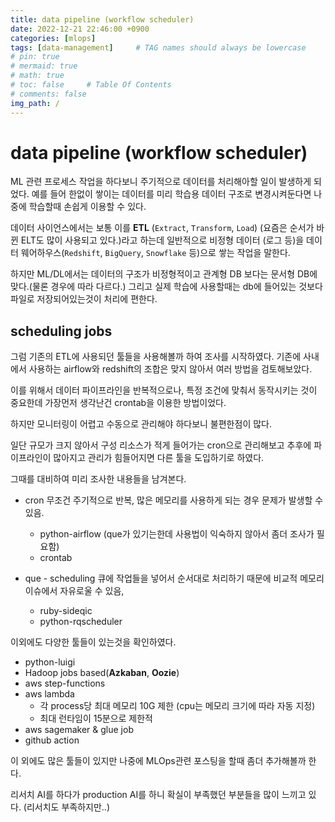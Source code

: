 ```yaml
---
title: data pipeline (workflow scheduler)
date: 2022-12-21 22:46:00 +0900
categories: [mlops]
tags: [data-management]     # TAG names should always be lowercase
# pin: true
# mermaid: true
# math: true
# toc: false     # Table Of Contents
# comments: false 
img_path: /
---
```


# **data pipeline (workflow scheduler)**

ML 관련 프로세스 작업을 하다보니 주기적으로 데이터를 처리해아할 일이 발생하게 되었다. 예를 들어 한없이 쌓이는 데이터를 미리 학습용 데이터 구조로 변경시켜둔다면 나중에 학습할때 손쉽게 이용할 수 있다.

데이터 사이언스에서는 보통 이를 **ETL** (`Extract`, `Transform`, `Load`) (요즘은 순서가 바뀐 ELT도 많이 사용되고 있다.)라고 하는데 일반적으로 비정형 데이터 (로그 등)을 데이터 웨어하우스(`Redshift`, `BigQuery`, `Snowflake` 등)으로 쌓는 작업을 말한다.

하지만 ML/DL에서는 데이터의 구조가 비정형적이고 관계형 DB 보다는 문서형 DB에 맞다.(물론 경우에 따라 다르다.) 그리고 실제 학습에 사용할때는 db에 들어있는 것보다 파일로 저장되어있는것이 처리에 편한다. 



## scheduling jobs

그럼 기존의 ETL에 사용되던 툴들을 사용해볼까 하여 조사를 시작하였다. 기존에 사내에서 사용하는 airflow와 redshift의 조합은 맞지 않아서 여러 방법을 검토해보았다.

이를 위해서 데이터 파이프라인을 반복적으로나, 특정 조건에 맞춰서 동작시키는 것이 중요한데 가장먼저 생각난건 crontab을 이용한 방법이었다.

하지만 모니터링이 어렵고 수동으로 관리해야 하다보니 불편한점이 많다.

일단 규모가 크지 않아서 구성 리소스가 적게 들어가는 cron으로 관리해보고 추후에 파이프라인이 많아지고 관리가 힘들어지면 다른 툴을 도입하기로 하였다.   

그때를 대비하여 미리 조사한 내용들을 남겨본다.


- cron 무조건 주기적으로 반복, 많은 메모리를 사용하게 되는 경우 문제가 발생할 수 있음.
  - python-airflow (que가 있기는한데 사용법이 익숙하지 않아서 좀더 조사가 필요함)
  - crontab

- que - scheduling 큐에 작업들을 넣어서 순서대로 처리하기 때문에 비교적 메모리 이슈에서 자유로울 수 있음,
	- ruby-sideqic
	- python-rqscheduler



이외에도 다양한 툴들이 있는것을 확인하였다.

- python-luigi
- Hadoop jobs based(**Azkaban**, **Oozie**)
- aws step-functions
- aws lambda
  - 각 process당 최대 메모리 10G 제한 (cpu는 메모리 크기에 따라 자동 지정)
  - 최대 런타임이 15분으로 제한적
- aws sagemaker & glue job
- github action



이 외에도 많은 툴들이 있지만 나중에 MLOps관련 포스팅을 할때 좀더 추가해볼까 한다.

리서치 AI를 하다가 production AI를 하니 확실이 부족했던 부분들을 많이 느끼고 있다. (리서치도 부족하지만..)
